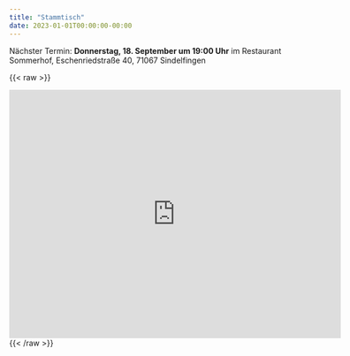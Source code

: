 ```yaml
---
title: "Stammtisch"
date: 2023-01-01T00:00:00-00:00
---
```


Nächster Termin: **Donnerstag, 18. September um 19:00 Uhr** im Restaurant Sommerhof, Eschenriedstraße 40, 71067 Sindelfingen

{{< raw >}}
<iframe src="https://www.google.com/maps/embed?pb=!1m18!1m12!1m3!1d10529.565447794268!2d9.021786809412655!3d48.717113127345115!2m3!1f0!2f0!3f0!3m2!1i1024!2i768!4f13.1!3m3!1m2!1s0x4799df0cbd894839%3A0x1be6243f1bd5dc31!2sRestaurant%20und%20Hotel%20Haus%20Sommerhof%20(Sindelfingen)!5e0!3m2!1sde!2sde!4v1758213140634!5m2!1sde!2sde" width="600" height="450" style="border:0;" allowfullscreen="" loading="lazy" referrerpolicy="no-referrer-when-downgrade"></iframe>
{{< /raw >}}
